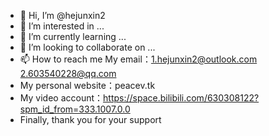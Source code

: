- 👋 Hi, I’m @hejunxin2
- 👀 I’m interested in ...
- 🌱 I’m currently learning ...
- 💞️ I’m looking to collaborate on ...
- 📫 How to reach me My email：1.hejunxin2@outlook.com   2.603540228@qq.com
-  My personal website：peacev.tk
-  My video account：https://space.bilibili.com/630308122?spm_id_from=333.1007.0.0
-  Finally, thank you for your support
<!---
hejunxin2/hejunxin2 is a ✨ special ✨ repository because its `README.md` (this file) appears on your GitHub profile.
You can click the Preview link to take a look at your changes.
--->
